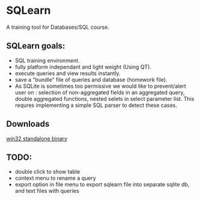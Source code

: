 SQLearn
=======
A training tool for Databases/SQL course.
## SQLearn goals:
* SQL training environment.
* fully platform independant and light weight (Using QT).
* execute queries and view results instantly.
* save a "bundle" file of queries and database (homework file).
* As SQLite is sometimes too permissive we would like to prevent/alert user on : selection of non-aggregated fields in an aggregated query, double aggregated functions, nested selets in select parameter list. This requres implementing a simple SQL parser to detect these cases.

## Downloads
[win32 standalone binary](https://sourceforge.net/projects/sqlearnexe/files/sqlearn.exe/download)

## TODO:
* double click to show table
* context menu to rename a query
* export option in file menu to export sqlearn file into separate sqlite db, and text files with queries
